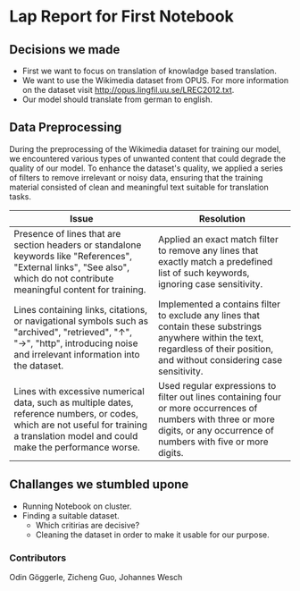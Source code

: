 # Lap Report for First Notebook

## Decisions we made
- First we want to focus on translation of knowladge based translation.
- We want to use the Wikimedia dataset from OPUS. For more information on the dataset visit http://opus.lingfil.uu.se/LREC2012.txt. 
- Our model should translate from german to english.

## Data Preprocessing

During the preprocessing of the Wikimedia dataset for training our model, we encountered various types of unwanted content that could degrade the quality of our model. To enhance the dataset's quality, we applied a series of filters to remove irrelevant or noisy data, ensuring that the training material consisted of clean and meaningful text suitable for translation tasks.

| **Issue**                                                                                                                                                 | **Resolution**                                                                                                                                                                                                                                 |
|------------------------------------------------------------------------------------------------------------------------------------------------------------|-------------------------------------------------------------------------------------------------------------------------------------------------------------------------------------------------------------------------------------------------|
| Presence of lines that are section headers or standalone keywords like "References", "External links", "See also", which do not contribute meaningful content for training.                       | Applied an exact match filter to remove any lines that exactly match a predefined list of such keywords, ignoring case sensitivity.                                                                                          |
| Lines containing links, citations, or navigational symbols such as "archived", "retrieved", "↑", "→", "http", introducing noise and irrelevant information into the dataset.                     | Implemented a contains filter to exclude any lines that contain these substrings anywhere within the text, regardless of their position, and without considering case sensitivity.                                         |
| Lines with excessive numerical data, such as multiple dates, reference numbers, or codes, which are not useful for training a translation model and could make the performance worse.             | Used regular expressions to filter out lines containing four or more occurrences of numbers with three or more digits, or any occurrence of numbers with five or more digits.                      |


## Challanges we stumbled upone
- Running Notebook on cluster.
- Finding a suitable dataset.
  - Which critirias are decisive?
  - Cleaning the dataset in order to make it usable for our purpose.

### Contributors
Odin Göggerle, Zicheng Guo, Johannes Wesch
